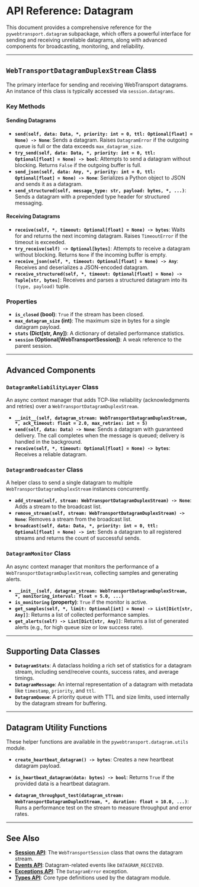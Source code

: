 # API Reference: Datagram

This document provides a comprehensive reference for the `pywebtransport.datagram` subpackage, which offers a powerful interface for sending and receiving unreliable datagrams, along with advanced components for broadcasting, monitoring, and reliability.

---

## `WebTransportDatagramDuplexStream` Class

The primary interface for sending and receiving WebTransport datagrams. An instance of this class is typically accessed via `session.datagrams`.

### Key Methods

#### Sending Datagrams

- **`send(self, data: Data, *, priority: int = 0, ttl: Optional[float] = None) -> None`**:
  Sends a datagram. Raises `DatagramError` if the outgoing queue is full or the data exceeds `max_datagram_size`.
- **`try_send(self, data: Data, *, priority: int = 0, ttl: Optional[float] = None) -> bool`**:
  Attempts to send a datagram without blocking. Returns `False` if the outgoing buffer is full.
- **`send_json(self, data: Any, *, priority: int = 0, ttl: Optional[float] = None) -> None`**:
  Serializes a Python object to JSON and sends it as a datagram.
- **`send_structured(self, message_type: str, payload: bytes, *, ...)`**:
  Sends a datagram with a prepended type header for structured messaging.

#### Receiving Datagrams

- **`receive(self, *, timeout: Optional[float] = None) -> bytes`**:
  Waits for and returns the next incoming datagram. Raises `TimeoutError` if the timeout is exceeded.
- **`try_receive(self) -> Optional[bytes]`**:
  Attempts to receive a datagram without blocking. Returns `None` if the incoming buffer is empty.
- **`receive_json(self, *, timeout: Optional[float] = None) -> Any`**:
  Receives and deserializes a JSON-encoded datagram.
- **`receive_structured(self, *, timeout: Optional[float] = None) -> Tuple[str, bytes]`**:
  Receives and parses a structured datagram into its `(type, payload)` tuple.

### Properties

- **`is_closed` (bool)**: `True` if the stream has been closed.
- **`max_datagram_size` (int)**: The maximum size in bytes for a single datagram payload.
- **`stats` (Dict[str, Any])**: A dictionary of detailed performance statistics.
- **`session` (Optional[WebTransportSession])**: A weak reference to the parent session.

---

## Advanced Components

### `DatagramReliabilityLayer` Class

An async context manager that adds TCP-like reliability (acknowledgments and retries) over a `WebTransportDatagramDuplexStream`.

- **`__init__(self, datagram_stream: WebTransportDatagramDuplexStream, *, ack_timeout: float = 2.0, max_retries: int = 5)`**
- **`send(self, data: Data) -> None`**: Sends a datagram with guaranteed delivery. The call completes when the message is queued; delivery is handled in the background.
- **`receive(self, *, timeout: Optional[float] = None) -> bytes`**: Receives a reliable datagram.

### `DatagramBroadcaster` Class

A helper class to send a single datagram to multiple `WebTransportDatagramDuplexStream` instances concurrently.

- **`add_stream(self, stream: WebTransportDatagramDuplexStream) -> None`**: Adds a stream to the broadcast list.
- **`remove_stream(self, stream: WebTransportDatagramDuplexStream) -> None`**: Removes a stream from the broadcast list.
- **`broadcast(self, data: Data, *, priority: int = 0, ttl: Optional[float] = None) -> int`**: Sends a datagram to all registered streams and returns the count of successful sends.

### `DatagramMonitor` Class

An async context manager that monitors the performance of a `WebTransportDatagramDuplexStream`, collecting samples and generating alerts.

- **`__init__(self, datagram_stream: WebTransportDatagramDuplexStream, *, monitoring_interval: float = 5.0, ...)`**
- **`is_monitoring` (property)**: `True` if the monitor is active.
- **`get_samples(self, *, limit: Optional[int] = None) -> List[Dict[str, Any]]`**: Returns a list of collected performance samples.
- **`get_alerts(self) -> List[Dict[str, Any]]`**: Returns a list of generated alerts (e.g., for high queue size or low success rate).

---

## Supporting Data Classes

- **`DatagramStats`**: A dataclass holding a rich set of statistics for a datagram stream, including send/receive counts, success rates, and average timings.
- **`DatagramMessage`**: An internal representation of a datagram with metadata like `timestamp`, `priority`, and `ttl`.
- **`DatagramQueue`**: A priority queue with TTL and size limits, used internally by the datagram stream for buffering.

---

## Datagram Utility Functions

These helper functions are available in the `pywebtransport.datagram.utils` module.

- **`create_heartbeat_datagram() -> bytes`**:
  Creates a new heartbeat datagram payload.

- **`is_heartbeat_datagram(data: bytes) -> bool`**:
  Returns `True` if the provided data is a heartbeat datagram.

- **`datagram_throughput_test(datagram_stream: WebTransportDatagramDuplexStream, *, duration: float = 10.0, ...)`**:
  Runs a performance test on the stream to measure throughput and error rates.

---

## See Also

- [**Session API**](session.md): The `WebTransportSession` class that owns the datagram stream.
- [**Events API**](events.md): Datagram-related events like `DATAGRAM_RECEIVED`.
- [**Exceptions API**](exceptions.md): The `DatagramError` exception.
- [**Types API**](types.md): Core type definitions used by the datagram module.
